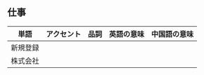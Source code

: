 ## 仕事

| <ruby><span>単語</span><rt data-rt="たんご"></rt></ruby>     | <ruby><span>アクセント</span><rt data-rt="あくせんと"></rt></ruby> | <ruby><span>品詞</span><rt data-rt="ひんし"></rt></ruby> | <ruby><span>英語</span><rt data-rt="えいご"></rt></ruby>の意味 | <ruby><span>中国語</span><rt data-rt="ちゅうごくご"></rt></ruby>の<ruby><span>意味</span><rt data-rt="いみ"></rt></ruby> |
| ------------------------------------------------------------ | ------------------------------------------------------------ | -------------------------------------------------------- | ------------------------------------------------------------ | ------------------------------------------------------------ |
| <ruby><span>新規登録</span><rt data-rt="しんきとうろく"></rt></ruby> |                                                              |                                                          |                                                              |                                                              |
| <ruby><span>株式会社</span><rt data-rt="かぶしきかいしゃ"></rt></ruby> |                                                              |                                                          |                                                              |                                                              |

